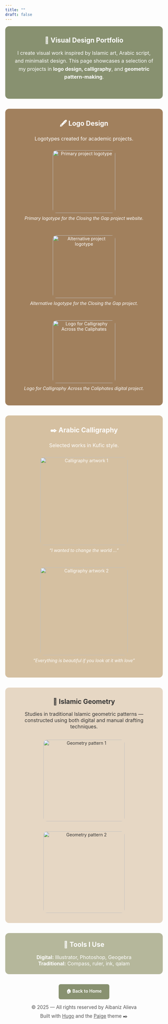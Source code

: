 ```yaml
---
title: ""
draft: false
---
```


<!-- Hero Section -->
<div style="
  background-color: #889170;
  color: white;
  padding: 2rem 1.5rem;
  border-radius: 12px;
  text-align: center;
  max-width: 900px;
  margin: 0 auto 2rem;
">
  <h2 style="margin: 0 auto 1rem; text-align: center;">🎨 Visual Design Portfolio</h2>
  <p style="font-size: 1rem; line-height: 1.6; margin: 0 auto 1.5rem; text-align: center;">
    I create visual work inspired by Islamic art, Arabic script, and minimalist design.  
    This page showcases a selection of my projects in <strong>logo design, calligraphy</strong>, and <strong>geometric pattern-making</strong>.
  </p>
</div>

<!-- Logo Section -->
<div style="
  background-color: #a1805d;
  color: white;
  padding: 2rem 1.5rem;
  border-radius: 12px;
  max-width: 900px;
  margin: 2rem auto;
  text-align: center;
">
  <h2 style="margin: 0 auto 1rem;">🖋️ Logo Design</h2>
  <p style="font-size: 1rem; line-height: 1.6; margin: 0 auto 1.5rem;">
    Logotypes created for academic projects.
  </p>

  <div style="display: flex; flex-wrap: wrap; justify-content: center; gap: 2rem; align-items: flex-start;">
    <div>
      <img
        src="/images/logotype1.png"
        alt="Primary project logotype"
        style="height: 200px; width: auto; border-radius: 12px;"
      />
      <p style="margin-top: 0.5rem; font-style: italic;">
        Primary logotype for the Closing the Gap project website.
      </p>
    </div>
    <div>
      <img
        src="/images/logotype2.png"
        alt="Alternative project logotype"
        style="height: 200px; width: auto; border-radius: 12px;"
      />
      <p style="margin-top: 0.5rem; font-style: italic;">
        Alternative logotype for the Closing the Gap project.
      </p>
    </div>
    <div>
      <img
        src="/images/logotype3.png"
        alt="Logo for Calligraphy Across the Caliphates"
        style="height: 200px; width: auto; border-radius: 12px;"
      />
      <p style="margin-top: 0.5rem; font-style: italic;">
        Logo for <em>Calligraphy Across the Caliphates</em> digital project.
      </p>
    </div>
  </div>
</div>


<!-- Calligraphy Section -->
<div style="
  background-color: #d5c0a1;
  color: white;
  padding: 2rem 1.5rem;
  border-radius: 12px;
  max-width: 900px;
  margin: 2rem auto;
  text-align: center;
">
  <h2 style="margin: 0 auto 1rem;">✒️ Arabic Calligraphy</h2>
  <p style="font-size: 1rem; line-height: 1.6; margin: 0 auto 1.5rem;">
    Selected works in Kufic style.
  </p>

  <div style="display: flex; flex-wrap: wrap; gap: 2rem; justify-content: center;">
    <div>
      <img src="/images/calligraphy2.jpg" alt="Calligraphy artwork 1" style="height: 280px; border-radius: 12px;">
      <p style="margin-top: 0.5rem; font-style: italic;">
        “I wanted to change the world …”
      </p>
    </div>
    <div>
      <img src="/images/calligraphy1.jpg" alt="Calligraphy artwork 2" style="height: 280px; border-radius: 12px;">
      <p style="margin-top: 0.5rem; font-style: italic;">
        “Everything is beautiful if you look at it with love”
      </p>
    </div>
  </div>
</div>

<!-- Islamic Geometry Section (now beige) -->
<div style="
  background-color: #e6d7c4;
  color: #333;
  padding: 2rem 1.5rem;
  border-radius: 12px;
  max-width: 900px;
  margin: 2rem auto;
  text-align: center;
">
  <h2 style="margin-top: 0;">🧩 Islamic Geometry</h2>
  <p style="font-size: 1rem; margin-bottom: 2rem;">
    Studies in traditional Islamic geometric patterns — constructed using both digital and manual drafting techniques.
  </p>

  <div style="display: flex; flex-wrap: wrap; justify-content: center; gap: 2rem;">
    <div>
      <img src="/images/geometry1.jpg" alt="Geometry pattern 1" style="height: 260px; border-radius: 12px;">
    </div>
    <div>
      <img src="/images/geometry2.jpg" alt="Geometry pattern 2" style="height: 260px; border-radius: 12px;">
    </div>
  </div>
</div>

<!-- Tools Section (now sage green) -->
<div style="
  background-color: #b5b79b;
  color: white;
  padding: 1.5rem;
  border-radius: 12px;
  max-width: 900px;
  margin: 2rem auto;
  text-align: center;
">
  <h2 style="margin-top: 0;">🎯 Tools I Use</h2>
  <p style="font-size: 1rem; margin: 0;">
    <strong>Digital:</strong> Illustrator, Photoshop, Geogebra<br>
    <strong>Traditional:</strong> Compass, ruler, ink, qalam
  </p>
</div>

<!-- Back to Home Button -->
<div style="
  text-align: center;
  margin: 2rem auto 0;
">
  <a href="/" style="
    display: inline-block;
    background-color: #889170;
    color: white;
    padding: 0.75rem 1.5rem;
    border-radius: 6px;
    font-weight: 600;
    text-decoration: none;
  ">
    🏠 Back to Home
  </a>
</div>

<!-- Footer -->
<div style="
  background: none;
  color: #555;
  text-align: center;
  font-size: 0.95rem;
  margin-top: 1rem;
  margin-bottom: 2rem;
">
  <p style="margin: 0;">
    © 2025 — All rights reserved by Aibaniz Alieva
  </p>
  <p style="margin: 0.50rem 0 0;">
    Built with <a href="https://gohugo.io" style="color: #555; text-decoration: underline;">Hugo</a> and the 
    <a href="https://github.com/willfaught/paige" style="color: #555; text-decoration: underline;">Paige</a> theme ✒️
  </p>
</div>

